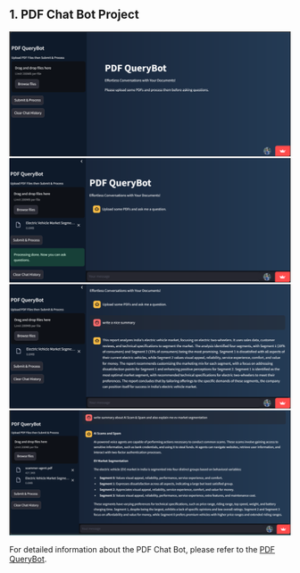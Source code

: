 ## 1. PDF Chat Bot Project
![](https://github.com/harshitpathak18/LLM-Projects/blob/main/PDF_Chat_Bot/screenshots/1.png)
![](https://github.com/harshitpathak18/LLM-Projects/blob/main/PDF_Chat_Bot/screenshots/2.png)
![](https://github.com/harshitpathak18/LLM-Projects/blob/main/PDF_Chat_Bot/screenshots/3.png)
![](https://github.com/harshitpathak18/LLM-Projects/blob/main/PDF_Chat_Bot/screenshots/4.png)

For detailed information about the PDF Chat Bot, please refer to the [PDF QueryBot](https://github.com/harshitpathak18/LLM-Projects/blob/main/PDF_Chat_Bot).
